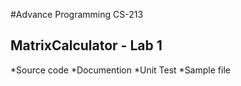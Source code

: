 #Advance Programming CS-213
## MatrixCalculator - Lab 1
*Source code
*Documention
*Unit Test
*Sample file
